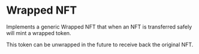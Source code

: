 # Wrapped NFT

Implements a generic Wrapped NFT that when an NFT is transferred safely will mint a wrapped token.

This token can be unwrapped in the future to receive back the original NFT.
